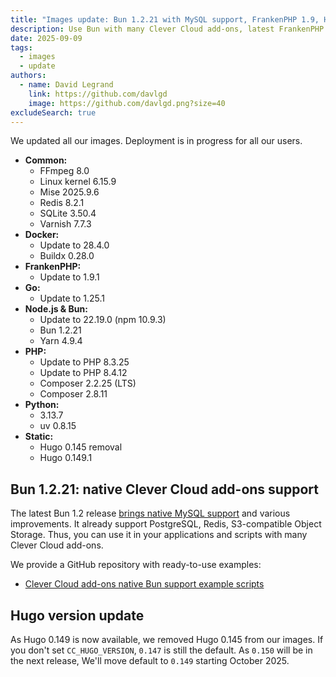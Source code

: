 ```yaml
---
title: "Images update: Bun 1.2.21 with MySQL support, FrankenPHP 1.9, Hugo 0.149"
description: Use Bun with many Clever Cloud add-ons, latest FrankenPHP or Hugo for static sites
date: 2025-09-09
tags:
  - images
  - update
authors:
  - name: David Legrand
    link: https://github.com/davlgd
    image: https://github.com/davlgd.png?size=40
excludeSearch: true
---
```


We updated all our images. Deployment is in progress for all our users.

* **Common:**
  * FFmpeg 8.0
  * Linux kernel 6.15.9
  * Mise 2025.9.6
  * Redis 8.2.1
  * SQLite 3.50.4
  * Varnish 7.7.3
* **Docker:**
  * Update to 28.4.0
  * Buildx 0.28.0
* **FrankenPHP:**
  * Update to 1.9.1
* **Go:**
  * Update to 1.25.1
* **Node.js & Bun:**
  * Update to 22.19.0 (npm 10.9.3)
  * Bun 1.2.21
  * Yarn 4.9.4
* **PHP:**
  * Update to PHP 8.3.25
  * Update to PHP 8.4.12
  * Composer 2.2.25 (LTS)
  * Composer 2.8.11
* **Python:**
  * 3.13.7
  * uv 0.8.15
* **Static:**
  * Hugo 0.145 removal
  * Hugo 0.149.1

## Bun 1.2.21: native Clever Cloud add-ons support

The latest Bun 1.2 release [brings native MySQL support](https://bun.com/blog/bun-v1.2.21) and various improvements. It already support PostgreSQL, Redis, S3-compatible Object Storage. Thus, you can use it in your applications and scripts with many Clever Cloud add-ons.

We provide a GitHub repository with ready-to-use examples:

* [Clever Cloud add-ons native Bun support example scripts](https://github.com/CleverCloud/bun-addons-examples)

## Hugo version update

As Hugo 0.149 is now available, we removed Hugo 0.145 from our images. If you don't set `CC_HUGO_VERSION`, `0.147` is still the default. As `0.150` will be in the next release, We'll move default to `0.149` starting October 2025.
